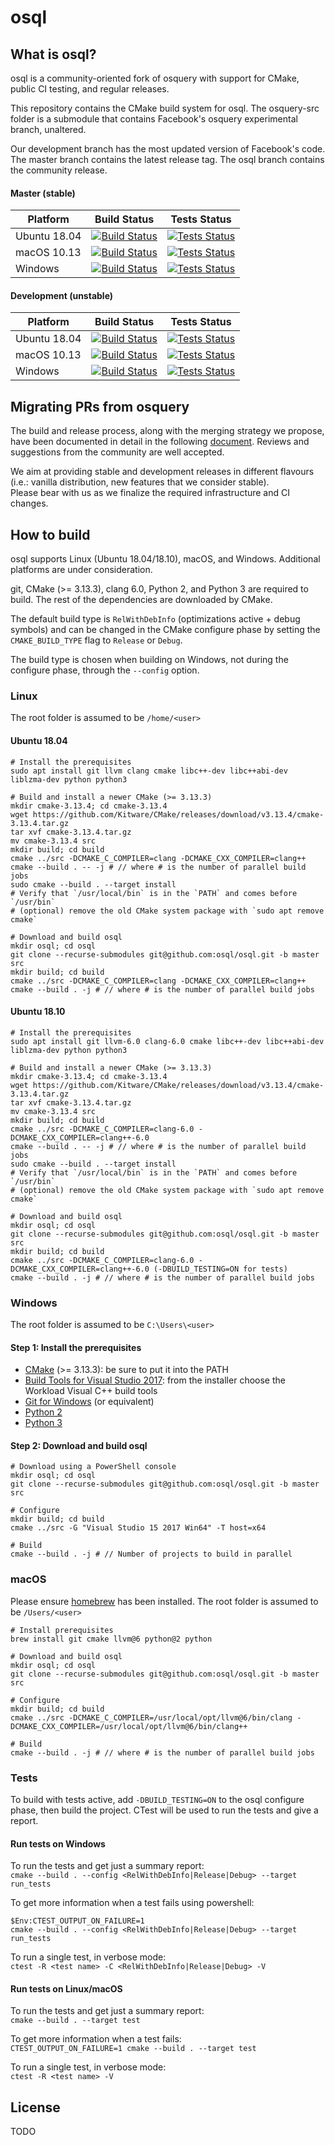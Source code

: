 # osql

[MasterBuild]: https://dev.azure.com/trailofbits/osql/_build/latest?definitionId=1&branchName=master

[Ubuntu1804MasterBuildImage]: https://dev.azure.com/trailofbits/osql/_apis/build/status/osql.osql?branchName=master&jobName=LinuxBuild
[Ubuntu1804MasterTestsImage]: https://dev.azure.com/trailofbits/osql/_apis/build/status/osql.osql?branchName=master&jobName=LinuxTest

[macOSMasterBuildImage]: https://dev.azure.com/trailofbits/osql/_apis/build/status/osql.osql?branchName=master&jobName=macOSBuild
[macOSMasterTestsImage]: https://dev.azure.com/trailofbits/osql/_apis/build/status/osql.osql?branchName=master&jobName=macOSTest

[WindowsMasterBuildImage]: https://dev.azure.com/trailofbits/osql/_apis/build/status/osql.osql?branchName=master&jobName=WindowsBuild
[WindowsMasterTestsImage]: https://dev.azure.com/trailofbits/osql/_apis/build/status/osql.osql?branchName=master&jobName=WindowsTest


[DevelopmentBuild]: https://dev.azure.com/trailofbits/osql/_build/latest?definitionId=1&branchName=development

[Ubuntu1804DevelopmentBuildImage]: https://dev.azure.com/trailofbits/osql/_apis/build/status/osql.osql?branchName=development&jobName=LinuxBuild
[Ubuntu1804DevelopmentTestsImage]: https://dev.azure.com/trailofbits/osql/_apis/build/status/osql.osql?branchName=development&jobName=LinuxTest

[macOSDevelopmentBuildImage]: https://dev.azure.com/trailofbits/osql/_apis/build/status/osql.osql?branchName=development&jobName=macOSBuild
[macOSDevelopmentTestsImage]: https://dev.azure.com/trailofbits/osql/_apis/build/status/osql.osql?branchName=development&jobName=macOSTest

[WindowsDevelopmentBuildImage]: https://dev.azure.com/trailofbits/osql/_apis/build/status/osql.osql?branchName=development&jobName=WindowsBuild
[WindowsDevelopmentTestsImage]: https://dev.azure.com/trailofbits/osql/_apis/build/status/osql.osql?branchName=development&jobName=WindowsTest

##  What is osql?

osql is a community-oriented fork of osquery with support for CMake, public CI testing, and regular releases.

This repository contains the CMake build system for osql. The osquery-src folder is a submodule that contains Facebook's osquery experimental branch, unaltered.

Our development branch has the most updated version of Facebook's code. The master branch contains the latest release tag. The osql branch contains the community release.

#### Master (stable)
|Platform|Build Status|Tests Status|
|--------|------------|------------|
|Ubuntu 18.04|[![Build Status][Ubuntu1804MasterBuildImage]][MasterBuild]|[![Tests Status][Ubuntu1804MasterTestsImage]][MasterBuild]|
|macOS 10.13|[![Build Status][macOSMasterBuildImage]][MasterBuild]|[![Tests Status][macOSMasterTestsImage]][MasterBuild]|
|Windows|[![Build Status][WindowsMasterBuildImage]][MasterBuild]|[![Tests Status][WindowsMasterTestsImage]][MasterBuild]|

#### Development (unstable)
|Platform|Build Status|Tests Status|
|--------|------------|------------|
|Ubuntu 18.04|[![Build Status][Ubuntu1804DevelopmentBuildImage]][DevelopmentBuild]|[![Tests Status][Ubuntu1804DevelopmentTestsImage]][DevelopmentBuild]|
|macOS 10.13|[![Build Status][macOSDevelopmentBuildImage]][DevelopmentBuild]|[![Tests Status][macOSDevelopmentTestsImage]][DevelopmentBuild]|
|Windows|[![Build Status][WindowsDevelopmentBuildImage]][DevelopmentBuild]|[![Tests Status][WindowsDevelopmentTestsImage]][DevelopmentBuild]|

## Migrating PRs from osquery

The build and release process, along with the merging strategy we propose, have been documented in detail in the following [document](https://github.com/osql/osql/wiki/Migrating-PRs-from-osquery). Reviews and suggestions from the community are well accepted.

We aim at providing stable and development releases in different flavours (i.e.: vanilla distribution, new features that we consider stable). \
Please bear with us as we finalize the required infrastructure and CI changes.

## How to build

osql supports Linux (Ubuntu 18.04/18.10), macOS, and Windows. Additional platforms are under consideration.

git, CMake (>= 3.13.3), clang 6.0, Python 2, and Python 3 are required to build. The rest of the dependencies are downloaded by CMake.

The default build type is `RelWithDebInfo` (optimizations active + debug symbols) and can be changed in the CMake configure phase by setting the `CMAKE_BUILD_TYPE` flag to `Release` or `Debug`.

The build type is chosen when building on Windows, not during the configure phase, through the `--config` option.

### Linux

The root folder is assumed to be `/home/<user>`

#### Ubuntu 18.04

```
# Install the prerequisites
sudo apt install git llvm clang cmake libc++-dev libc++abi-dev liblzma-dev python python3

# Build and install a newer CMake (>= 3.13.3)
mkdir cmake-3.13.4; cd cmake-3.13.4
wget https://github.com/Kitware/CMake/releases/download/v3.13.4/cmake-3.13.4.tar.gz
tar xvf cmake-3.13.4.tar.gz
mv cmake-3.13.4 src
mkdir build; cd build
cmake ../src -DCMAKE_C_COMPILER=clang -DCMAKE_CXX_COMPILER=clang++
cmake --build . -- -j # // where # is the number of parallel build jobs
sudo cmake --build . --target install
# Verify that `/usr/local/bin` is in the `PATH` and comes before `/usr/bin`
# (optional) remove the old CMake system package with `sudo apt remove cmake`

# Download and build osql
mkdir osql; cd osql
git clone --recurse-submodules git@github.com:osql/osql.git -b master src
mkdir build; cd build
cmake ../src -DCMAKE_C_COMPILER=clang -DCMAKE_CXX_COMPILER=clang++
cmake --build . -j # // where # is the number of parallel build jobs
```

#### Ubuntu 18.10

```
# Install the prerequisites
sudo apt install git llvm-6.0 clang-6.0 cmake libc++-dev libc++abi-dev liblzma-dev python python3

# Build and install a newer CMake (>= 3.13.3)
mkdir cmake-3.13.4; cd cmake-3.13.4
wget https://github.com/Kitware/CMake/releases/download/v3.13.4/cmake-3.13.4.tar.gz
tar xvf cmake-3.13.4.tar.gz
mv cmake-3.13.4 src
mkdir build; cd build
cmake ../src -DCMAKE_C_COMPILER=clang-6.0 -DCMAKE_CXX_COMPILER=clang++-6.0
cmake --build . -- -j # // where # is the number of parallel build jobs
sudo cmake --build . --target install
# Verify that `/usr/local/bin` is in the `PATH` and comes before `/usr/bin`
# (optional) remove the old CMake system package with `sudo apt remove cmake`

# Download and build osql
mkdir osql; cd osql
git clone --recurse-submodules git@github.com:osql/osql.git -b master src
mkdir build; cd build
cmake ../src -DCMAKE_C_COMPILER=clang-6.0 -DCMAKE_CXX_COMPILER=clang++-6.0 (-DBUILD_TESTING=ON for tests)
cmake --build . -j # // where # is the number of parallel build jobs
```

### Windows

The root folder is assumed to be `C:\Users\<user>`

#### Step 1: Install the prerequisites
- [CMake](https://cmake.org/) (>= 3.13.3): be sure to put it into the PATH
- [Build Tools for Visual Studio 2017](https://visualstudio.microsoft.com/downloads/#build-tools-for-visual-studio-2017): from the installer choose the Workload Visual C++ build tools
- [Git for Windows](https://github.com/git-for-windows/git/releases/latest) (or equivalent)
- [Python 2](https://www.python.org/downloads/windows/)
- [Python 3](https://www.python.org/downloads/windows/)

#### Step 2: Download and build osql

```
# Download using a PowerShell console
mkdir osql; cd osql
git clone --recurse-submodules git@github.com:osql/osql.git -b master src

# Configure
mkdir build; cd build
cmake ../src -G "Visual Studio 15 2017 Win64" -T host=x64

# Build
cmake --build . -j # // Number of projects to build in parallel

```

### macOS

Please ensure [homebrew](https://brew.sh/) has been installed. The root folder is assumed to be `/Users/<user>`

```
# Install prerequisites
brew install git cmake llvm@6 python@2 python

# Download and build osql
mkdir osql; cd osql
git clone --recurse-submodules git@github.com:osql/osql.git -b master src

# Configure
mkdir build; cd build
cmake ../src -DCMAKE_C_COMPILER=/usr/local/opt/llvm@6/bin/clang -DCMAKE_CXX_COMPILER=/usr/local/opt/llvm@6/bin/clang++

# Build
cmake --build . -j # // where # is the number of parallel build jobs

```

### Tests
To build with tests active, add `-DBUILD_TESTING=ON` to the osql configure phase, then build the project. CTest will be used to run the tests and give a report.

#### Run tests on Windows
To run the tests and get just a summary report:\
`cmake --build . --config <RelWithDebInfo|Release|Debug> --target run_tests`

To get more information when a test fails using powershell:
```
$Env:CTEST_OUTPUT_ON_FAILURE=1
cmake --build . --config <RelWithDebInfo|Release|Debug> --target run_tests
```

To run a single test, in verbose mode:\
`ctest -R <test name> -C <RelWithDebInfo|Release|Debug> -V`

#### Run tests on Linux/macOS
To run the tests and get just a summary report:\
`cmake --build . --target test`

To get more information when a test fails:\
`CTEST_OUTPUT_ON_FAILURE=1 cmake --build . --target test`

To run a single test, in verbose mode:\
`ctest -R <test name> -V`
## License
TODO
